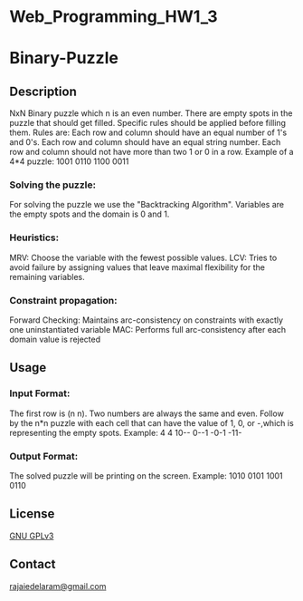 # Web_Programming_HW1_3
# Binary-Puzzle

## Description
  NxN Binary puzzle which n is an even number. There are empty spots in the puzzle that should get filled. Specific rules should be applied before filling them. Rules are:
  Each row and column should have an equal number of 1's and 0's.
  Each row and column should have an equal string number.
  Each row and column should not have more than two 1 or 0 in a row.
  Example of a 4*4 puzzle:
  	1001
  	0110
  	1100
	0011
	
### Solving the puzzle:
  For solving the puzzle we use the "Backtracking Algorithm".
  Variables are the empty spots and the domain is 0 and 1.
  
### Heuristics:
  MRV: Choose the variable with the fewest possible values.
  LCV: Tries to avoid failure by assigning values that leave maximal flexibility for the remaining variables.
  
### Constraint propagation:
  Forward Checking: Maintains arc-consistency on constraints with exactly one uninstantiated variable 
  MAC: Performs full arc-consistency after each domain value is rejected
  
	
## Usage
	  
### Input Format:
  The first row is (n n). Two numbers are always the same and even.
  Follow by the n*n puzzle with each cell that can have the value of 1, 0, or  -,which is representing the empty spots.
  Example:
	4 4
	10--
  	0--1
	-0-1
  	-11-
	
### Output Format:
  The solved puzzle will be printing on the screen.
  Example:
	  1010
	  0101
	  1001
	  0110
	  
## License
[ GNU GPLv3](https://github.com/DelaramRajaei/Binary-Puzzle/blob/main/LICENSE)

## Contact
rajaiedelaram@gmail.com
